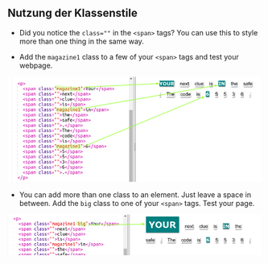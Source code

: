## Nutzung der Klassenstile

+ Did you notice the `class=""` in the `<span>` tags? You can use this to style more than one thing in the same way.

+ Add the `magazine1` class to a few of your `<span>` tags and test your webpage.

![Screenshot](images/letter-magazine1.png)

+ You can add more than one class to an element. Just leave a space in between. Add the `big` class to one of your `<span>` tags. Test your page. 

![Screenshot](images/letter-big.png)